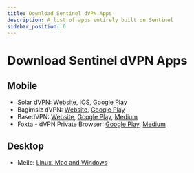 ```yaml
---
title: Download Sentinel dVPN Apps
description: A list of apps entirely built on Sentinel
sidebar_position: 6
---
```


# Download Sentinel dVPN Apps

## Mobile

- Solar dVPN: [Website](https://dvpn.solar/), [iOS](https://apps.apple.com/ee/app/solar-dvpn/id1597909295), [Google Play](https://play.google.com/store/apps/details?id=ee.solarlabs.dvpn)
- Bagimsiz dVPN: [Website](https://bagimsizvpn.com), [Google Play](https://play.google.com/store/apps/details?id=com.bagimsizvpn.app&pli=1)
- BasedVPN: [Website](https://basedapps.co.uk/), [Google Play](https://play.google.com/store/apps/details?id=co.uk.basedapps.vpn), [Medium](https://medium.com/sentinel/basedvpn-a-new-free-to-use-decentralized-vpn-built-on-sentinel-f490e6e9e237)
- Foxta - dVPN Private Browser: [Google Play](https://play.google.com/store/apps/details?id=com.ryn.vpn.privatedns.proxy.fast.mini.web.browser), [Medium](https://medium.com/sentinel/meet-the-3rd-live-dvpn-integrated-application-built-on-sentinel-4e02b55e56c7)

## Desktop

- Meile: [Linux, Mac and Windows](https://mathnodes.com/index.php/meile-dvpn-client-linux-os-x/)